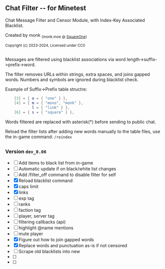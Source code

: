 ## Chat Filter -- for Minetest

Chat Message Filter and Censor Module, with Index-Key Associated Blacklist.

Created by monk <sub>(monk.moe @ [SquareOne](https://discord.gg/pE4Tu3cf23))</sub>

<sup>Copyright (c) 2023-2024, Licensed under CC0</sup>

##
Messages are filtered using blacklist associations via word length->suffix->prefix->word.

The filter removes URLs within strings, extra spaces, and joins gapped words. Numbers and symbols are ignored during blacklist check.

Example of Suffix->Prefix table structre:
```lua
	[3] = { o = { "one" } },
	[4] = { m = { "mono", "monk" },
			l = { "link" } },
	[6] = { s = { "square" } },
```
Words filtered are replaced with asterisk(*) before sending to public chat.

Reload the filter lists after adding new words manually to the table files, use the in-game command: `/reindex`

##
### Version **`dev_0.06`**
- [ ] Add items to black list from in-game
- [ ] Automatic update if on black/white list changes
- [ ] Add /filter_off command to disable filter for self
- [X] Reload blacklist command
- [X] caps limit
- [X] links
- [ ] exp tag
- [ ] ranks
- [ ] faction tag
- [ ] player, server tag
- [ ] filtering callbacks (api)
- [ ] highlight @name mentions
- [ ] mute player
- [X] Figure out how to join gapped words
- [X] Replace words and punctuation as-is if not censored
- [ ] Scrape old blacklists into new
- [ ] 
- [ ] 